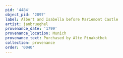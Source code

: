 ```yaml
---
pid: '4484'
object_pid: '2897'
label: Albert and Isabella before Mariemont Castle
artist: janbrueghel
provenance_date: '1799'
provenance_location: Munich
provenance_text: Purchased by Alte Pinakothek
collection: provenance
order: '0040'
---
```

